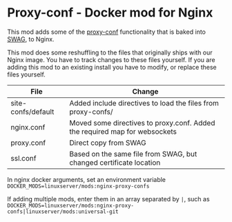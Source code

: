 # Proxy-conf - Docker mod for Nginx

This mod adds some of the [proxy-conf](https://github.com/linuxserver/reverse-proxy-confs) functionality that is baked into [SWAG](https://github.com/linuxserver/docker-swag), to Nginx.

This mod does some reshuffling to the files that originally ships with our Nginx image. You have to track changes to these files yourself. If you are adding this mod to an existing install you have to modify, or replace these files yourself.

| File | Change |
| --- | --- |
| site-confs/default | Added include directives to load the files from proxy-confs/ |
| nginx.conf | Moved some directives to proxy.conf. Added the required map for websockets |
| proxy.conf | Direct copy from SWAG |
| ssl.conf | Based on the same file from SWAG, but changed certificate location |

In nginx docker arguments, set an environment variable `DOCKER_MODS=linuxserver/mods:nginx-proxy-confs`

If adding multiple mods, enter them in an array separated by `|`, such as `DOCKER_MODS=linuxserver/mods:nginx-proxy-confs|linuxserver/mods:universal-git`
